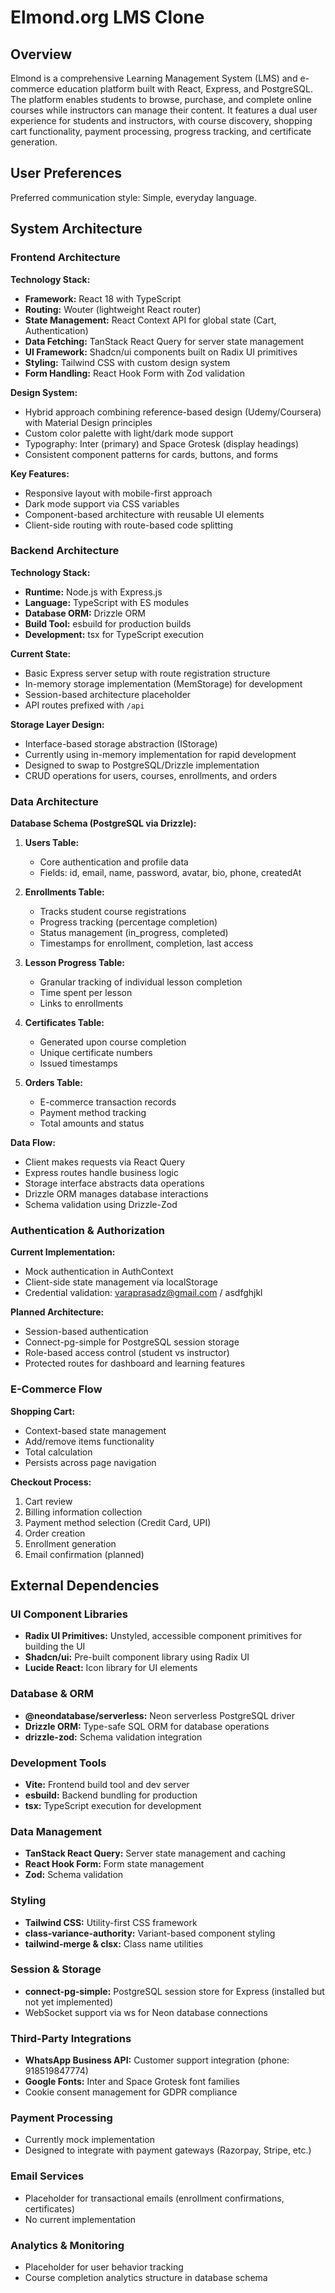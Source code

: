 # Elmond.org LMS Clone

## Overview

Elmond is a comprehensive Learning Management System (LMS) and e-commerce education platform built with React, Express, and PostgreSQL. The platform enables students to browse, purchase, and complete online courses while instructors can manage their content. It features a dual user experience for students and instructors, with course discovery, shopping cart functionality, payment processing, progress tracking, and certificate generation.

## User Preferences

Preferred communication style: Simple, everyday language.

## System Architecture

### Frontend Architecture

**Technology Stack:**
- **Framework:** React 18 with TypeScript
- **Routing:** Wouter (lightweight React router)
- **State Management:** React Context API for global state (Cart, Authentication)
- **Data Fetching:** TanStack React Query for server state management
- **UI Framework:** Shadcn/ui components built on Radix UI primitives
- **Styling:** Tailwind CSS with custom design system
- **Form Handling:** React Hook Form with Zod validation

**Design System:**
- Hybrid approach combining reference-based design (Udemy/Coursera) with Material Design principles
- Custom color palette with light/dark mode support
- Typography: Inter (primary) and Space Grotesk (display headings)
- Consistent component patterns for cards, buttons, and forms

**Key Features:**
- Responsive layout with mobile-first approach
- Dark mode support via CSS variables
- Component-based architecture with reusable UI elements
- Client-side routing with route-based code splitting

### Backend Architecture

**Technology Stack:**
- **Runtime:** Node.js with Express.js
- **Language:** TypeScript with ES modules
- **Database ORM:** Drizzle ORM
- **Build Tool:** esbuild for production builds
- **Development:** tsx for TypeScript execution

**Current State:**
- Basic Express server setup with route registration structure
- In-memory storage implementation (MemStorage) for development
- Session-based architecture placeholder
- API routes prefixed with `/api`

**Storage Layer Design:**
- Interface-based storage abstraction (IStorage)
- Currently using in-memory implementation for rapid development
- Designed to swap to PostgreSQL/Drizzle implementation
- CRUD operations for users, courses, enrollments, and orders

### Data Architecture

**Database Schema (PostgreSQL via Drizzle):**

1. **Users Table:**
   - Core authentication and profile data
   - Fields: id, email, name, password, avatar, bio, phone, createdAt

2. **Enrollments Table:**
   - Tracks student course registrations
   - Progress tracking (percentage completion)
   - Status management (in_progress, completed)
   - Timestamps for enrollment, completion, last access

3. **Lesson Progress Table:**
   - Granular tracking of individual lesson completion
   - Time spent per lesson
   - Links to enrollments

4. **Certificates Table:**
   - Generated upon course completion
   - Unique certificate numbers
   - Issued timestamps

5. **Orders Table:**
   - E-commerce transaction records
   - Payment method tracking
   - Total amounts and status

**Data Flow:**
- Client makes requests via React Query
- Express routes handle business logic
- Storage interface abstracts data operations
- Drizzle ORM manages database interactions
- Schema validation using Drizzle-Zod

### Authentication & Authorization

**Current Implementation:**
- Mock authentication in AuthContext
- Client-side state management via localStorage
- Credential validation: varaprasadz@gmail.com / asdfghjkl

**Planned Architecture:**
- Session-based authentication
- Connect-pg-simple for PostgreSQL session storage
- Role-based access control (student vs instructor)
- Protected routes for dashboard and learning features

### E-Commerce Flow

**Shopping Cart:**
- Context-based state management
- Add/remove items functionality
- Total calculation
- Persists across page navigation

**Checkout Process:**
1. Cart review
2. Billing information collection
3. Payment method selection (Credit Card, UPI)
4. Order creation
5. Enrollment generation
6. Email confirmation (planned)

## External Dependencies

### UI Component Libraries
- **Radix UI Primitives:** Unstyled, accessible component primitives for building the UI
- **Shadcn/ui:** Pre-built component library using Radix UI
- **Lucide React:** Icon library for UI elements

### Database & ORM
- **@neondatabase/serverless:** Neon serverless PostgreSQL driver
- **Drizzle ORM:** Type-safe SQL ORM for database operations
- **drizzle-zod:** Schema validation integration

### Development Tools
- **Vite:** Frontend build tool and dev server
- **esbuild:** Backend bundling for production
- **tsx:** TypeScript execution for development

### Data Management
- **TanStack React Query:** Server state management and caching
- **React Hook Form:** Form state management
- **Zod:** Schema validation

### Styling
- **Tailwind CSS:** Utility-first CSS framework
- **class-variance-authority:** Variant-based component styling
- **tailwind-merge & clsx:** Class name utilities

### Session & Storage
- **connect-pg-simple:** PostgreSQL session store for Express (installed but not yet implemented)
- WebSocket support via ws for Neon database connections

### Third-Party Integrations
- **WhatsApp Business API:** Customer support integration (phone: 918519847774)
- **Google Fonts:** Inter and Space Grotesk font families
- Cookie consent management for GDPR compliance

### Payment Processing
- Currently mock implementation
- Designed to integrate with payment gateways (Razorpay, Stripe, etc.)

### Email Services
- Placeholder for transactional emails (enrollment confirmations, certificates)
- No current implementation

### Analytics & Monitoring
- Placeholder for user behavior tracking
- Course completion analytics structure in database schema